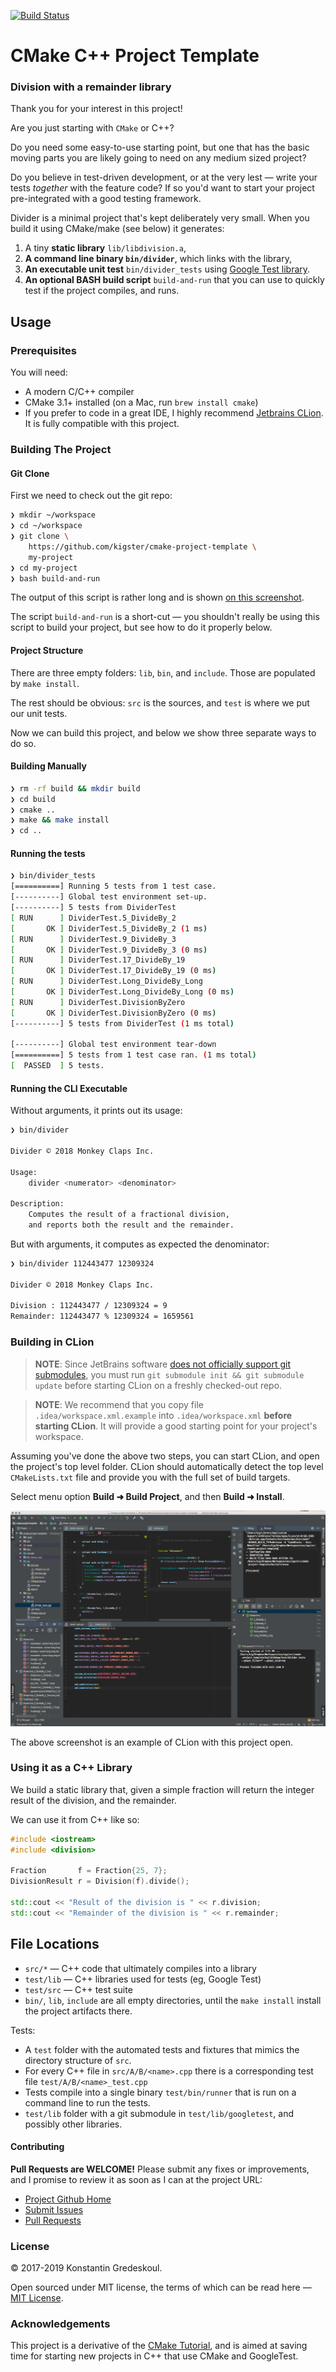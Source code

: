 [![Build Status](https://travis-ci.org/kigster/cmake-project-template.svg?branch=master)](https://travis-ci.org/kigster/cmake-project-template)

# CMake C++ Project Template

### Division with a remainder library

Thank you for your interest in this project!

Are you just starting with `CMake` or C++?

Do you need some easy-to-use starting point, but one that has the basic moving parts you are likely going to need on any medium sized project?

Do you believe in test-driven development, or at the very lest — write your tests *together* with the feature code? If so you'd want to start your project pre-integrated with a good testing framework.

Divider is a minimal project that's kept deliberately very small. When you build it using CMake/make (see below) it generates:

 1. A tiny **static library** `lib/libdivision.a`,
 2. **A command line binary `bin/divider`**, which links with the library,
 3. **An executable unit test** `bin/divider_tests`  using [Google Test library](https://github.com/google/googletest).
 4. **An optional BASH build script** `build-and-run` that you can use to quickly test if the project compiles, and runs.

## Usage

### Prerequisites

You will need:

 * A modern C/C++ compiler
 * CMake 3.1+ installed (on a Mac, run `brew install cmake`)
 * If you prefer to code in a great IDE, I highly recommend [Jetbrains CLion](https://www.jetbrains.com/clion/). It is fully compatible with this project.

### Building The Project

#### Git Clone

First we need to check out the git repo:

```bash
❯ mkdir ~/workspace
❯ cd ~/workspace
❯ git clone \
    https://github.com/kigster/cmake-project-template \
    my-project
❯ cd my-project
❯ bash build-and-run
```

The output of this script is rather long and is shown [on this screenshot](doc/build-and-run.png).

The script `build-and-run` is a short-cut — you shouldn't really be using this script to build your project, but see how to do it properly below.

#### Project Structure

There are three empty folders: `lib`, `bin`, and `include`. Those are populated by `make install`.

The rest should be obvious: `src` is the sources, and `test` is where we put our unit tests.

Now we can build this project, and below we show three separate ways to do so.

#### Building Manually

```bash
❯ rm -rf build && mkdir build
❯ cd build
❯ cmake ..
❯ make && make install
❯ cd ..
```


#### Running the tests

```bash
❯ bin/divider_tests
[==========] Running 5 tests from 1 test case.
[----------] Global test environment set-up.
[----------] 5 tests from DividerTest
[ RUN      ] DividerTest.5_DivideBy_2
[       OK ] DividerTest.5_DivideBy_2 (1 ms)
[ RUN      ] DividerTest.9_DivideBy_3
[       OK ] DividerTest.9_DivideBy_3 (0 ms)
[ RUN      ] DividerTest.17_DivideBy_19
[       OK ] DividerTest.17_DivideBy_19 (0 ms)
[ RUN      ] DividerTest.Long_DivideBy_Long
[       OK ] DividerTest.Long_DivideBy_Long (0 ms)
[ RUN      ] DividerTest.DivisionByZero
[       OK ] DividerTest.DivisionByZero (0 ms)
[----------] 5 tests from DividerTest (1 ms total)

[----------] Global test environment tear-down
[==========] 5 tests from 1 test case ran. (1 ms total)
[  PASSED  ] 5 tests.
```

#### Running the CLI Executable

Without arguments, it prints out its usage:

```bash
❯ bin/divider

Divider © 2018 Monkey Claps Inc.

Usage:
	divider <numerator> <denominator>

Description:
	Computes the result of a fractional division,
	and reports both the result and the remainder.
```

But with arguments, it computes as expected the denominator:

```bash
❯ bin/divider 112443477 12309324

Divider © 2018 Monkey Claps Inc.

Division : 112443477 / 12309324 = 9
Remainder: 112443477 % 12309324 = 1659561
```

### Building in CLion

> **NOTE**: Since JetBrains software [does not officially support git submodules](https://youtrack.jetbrains.com/issue/IDEA-64024), you must run `git submodule init && git submodule update` before starting CLion on a freshly checked-out repo.

> **NOTE**: We recommend that you copy file `.idea/workspace.xml.example` into `.idea/workspace.xml` **before starting CLion**. It will provide a good starting point for your project's workspace.

Assuming you've done the above two steps, you can start CLion, and open the project's top level folder. CLion should automatically detect the top level `CMakeLists.txt` file and provide you with the full set of build targets.

Select menu option **Build   ➜ Build Project**, and then **Build ➜ Install**.

![CLION](doc/cmake-clion.png)

The above screenshot is an example of CLion with this project open.

### Using it as a C++ Library

We build a static library that, given a simple fraction will return the integer result of the division, and the remainder.

We can use it from C++ like so:

```cpp
#include <iostream>
#include <division>

Fraction       f = Fraction{25, 7};
DivisionResult r = Division(f).divide();

std::cout << "Result of the division is " << r.division;
std::cout << "Remainder of the division is " << r.remainder;
```

## File Locations

 * `src/*` — C++ code that ultimately compiles into a library
 * `test/lib` — C++ libraries used for tests (eg, Google Test)
 * `test/src` — C++ test suite
 * `bin/`, `lib`, `include` are all empty directories, until the `make install` install the project artifacts there.

Tests:

 * A `test` folder with the automated tests and fixtures that mimics the directory structure of `src`.
 * For every C++ file in `src/A/B/<name>.cpp` there is a corresponding test file `test/A/B/<name>_test.cpp`
 * Tests compile into a single binary `test/bin/runner` that is run on a command line to run the tests.
 * `test/lib` folder with a git submodule in `test/lib/googletest`, and possibly other libraries.

#### Contributing

**Pull Requests are WELCOME!** Please submit any fixes or improvements, and I promise to review it as soon as I can at the project URL:

 * [Project Github Home](https://github.com/kigster/cmake-project-template)
 * [Submit Issues](https://github.com/kigster/cmake-project-template/issues)
 * [Pull Requests](https://github.com/kigster/cmake-project-template/pulls)

### License

&copy; 2017-2019 Konstantin Gredeskoul.

Open sourced under MIT license, the terms of which can be read here — [MIT License](http://opensource.org/licenses/MIT).

### Acknowledgements

This project is a derivative of the [CMake Tutorial](https://cmake.org/cmake-tutorial/), and is aimed at saving time for starting new projects in C++ that use CMake and GoogleTest.
